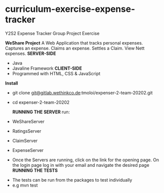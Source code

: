 # curriculum-exercise-expense-tracker
Y2S2 Expense Tracker Group Project Exercise

**WeShare Project**
A Web Application that tracks personal expenses. Captures an expense. Claims an expense. Settles a Claim. View Nett expenses.
**SERVER-SIDE**
- Java
- Javaline Framework
  **CLIENT-SIDE**
- Programmed with HTML, CSS & JavaScript

**Install**
- git clone git@gitlab.wethinkco.de:tmoloi/expenser-2-team-20202.git
- cd expenser-2-team-20202

  **RUNNING THE SERVER**
  run:
- WeShareServer
- RatingsServer
- ClaimServer
- ExpenseServer
* Once the Servers are running, click on the link for the opening page. On the login page log in with your email and navigate the desired page
  **RUNNING THE TESTS**
- The tests can be run from the packages to test individually
- e.g mvn test

